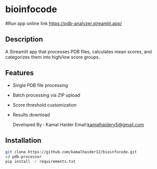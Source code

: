 # bioinfocode
#Run app online link
https://pdb-analyzer.streamlit.app/
## Description
A Streamlit app that processes PDB files, calculates mean scores, and categorizes them into high/low score groups.

## Features
- Single PDB file processing
- Batch processing via ZIP upload
- Score threshold customization
- Results download

  Developed By : Kamal Haider
  Email:kamalhaidery5@gmail.com

## Installation
```bash
git clone https://github.com/kamalhaider12/bioinfocode.git
cd pdb-processor
pip install -r requirements.txt
